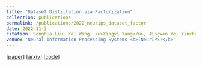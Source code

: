 ```yaml
---
title: "Dataset Distillation via Factorization"
collection: publications
permalink: /publications/2022_neurips_dataset_factor
date: 2022-11-3
citation: Songhua Liu, Kai Wang, <u>Xingyi Yang</u>, Jingwen Ye, Xinchao Wang
venue: 'Neural Information Processing Systems <b>(NeurIPS)</b>'
---
```



[[paper](https://openreview.net/forum?id=luGXvawYWJ)] [[arxiv](https://arxiv.org/abs/2210.16774)]  [[code](https://github.com/Huage001/DatasetFactorization)] 
